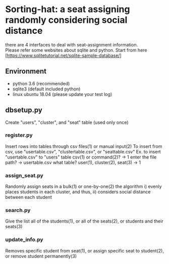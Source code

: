 # Sorting-hat: a seat assigning randomly considering social distance

there are 4 interfaces to deal with seat-assignment information.   
Please refer some websites about sqlite and python.
Start from here [https://www.sqlitetutorial.net/sqlite-sample-database/]

## Environment
- python 3.6 (recommended)
- sqlite3 (default included python)
- linux ubuntu 18.04 (please update your test log)

## dbsetup.py
Create "users", "cluster", and "seat" table (used only once)

### register.py
Insert rows into tables through csv files(1) or manual input(2)
To insert from csv, use "usertable.csv", "clustertable.csv", or "seattable.csv"
Ex. to insert "usertable.csv" to "users" table
csv(1) or command(2)? -> 1
enter the file path? -> usertable.csv
what table? user(1), cluster(2), seat(3) -> 1

### assign_seat.py
Randomly assign seats in a bulk(1) or one-by-one(2)
the algorithm
 i) evenly places students in each cluster, and thus,
ii) considers social distance between each student

### search.py
Give the list all of the students(1), or all of the seats(2), or students and their seats(3)

### update_info.py
Removes specific student from seat(1), or
assign specific seat to student(2), or
remove student permanently(3)


